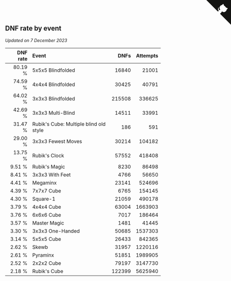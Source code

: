 ## DNF rate by event

*Updated on  7 December 2023*

| DNF rate | Event | DNFs | Attempts |
| ---: | :--- | ---: | ---: |
| 80.19 % | 5x5x5 Blindfolded | 16840 | 21001 |
| 74.59 % | 4x4x4 Blindfolded | 30425 | 40791 |
| 64.02 % | 3x3x3 Blindfolded | 215508 | 336625 |
| 42.69 % | 3x3x3 Multi-Blind | 14511 | 33991 |
| 31.47 % | Rubik's Cube: Multiple blind old style | 186 | 591 |
| 29.00 % | 3x3x3 Fewest Moves | 30214 | 104182 |
| 13.75 % | Rubik's Clock | 57552 | 418408 |
| 9.51 % | Rubik's Magic | 8230 | 86498 |
| 8.41 % | 3x3x3 With Feet | 4766 | 56650 |
| 4.41 % | Megaminx | 23141 | 524696 |
| 4.39 % | 7x7x7 Cube | 6765 | 154145 |
| 4.30 % | Square-1 | 21059 | 490178 |
| 3.79 % | 4x4x4 Cube | 63004 | 1663903 |
| 3.76 % | 6x6x6 Cube | 7017 | 186464 |
| 3.57 % | Master Magic | 1481 | 41445 |
| 3.30 % | 3x3x3 One-Handed | 50685 | 1537303 |
| 3.14 % | 5x5x5 Cube | 26433 | 842365 |
| 2.62 % | Skewb | 31957 | 1220116 |
| 2.61 % | Pyraminx | 51851 | 1989905 |
| 2.52 % | 2x2x2 Cube | 79197 | 3147730 |
| 2.18 % | Rubik's Cube | 122399 | 5625940 |


<a href="https://github.com/jonatanklosko/wca_statistics" class="github-corner" aria-label="View source on Github"><svg width="80" height="80" viewBox="0 0 250 250" style="fill:#151513; color:#fff; position: absolute; top: 0; border: 0; right: 0;" aria-hidden="true"><path d="M0,0 L115,115 L130,115 L142,142 L250,250 L250,0 Z"></path><path d="M128.3,109.0 C113.8,99.7 119.0,89.6 119.0,89.6 C122.0,82.7 120.5,78.6 120.5,78.6 C119.2,72.0 123.4,76.3 123.4,76.3 C127.3,80.9 125.5,87.3 125.5,87.3 C122.9,97.6 130.6,101.9 134.4,103.2" fill="currentColor" style="transform-origin: 130px 106px;" class="octo-arm"></path><path d="M115.0,115.0 C114.9,115.1 118.7,116.5 119.8,115.4 L133.7,101.6 C136.9,99.2 139.9,98.4 142.2,98.6 C133.8,88.0 127.5,74.4 143.8,58.0 C148.5,53.4 154.0,51.2 159.7,51.0 C160.3,49.4 163.2,43.6 171.4,40.1 C171.4,40.1 176.1,42.5 178.8,56.2 C183.1,58.6 187.2,61.8 190.9,65.4 C194.5,69.0 197.7,73.2 200.1,77.6 C213.8,80.2 216.3,84.9 216.3,84.9 C212.7,93.1 206.9,96.0 205.4,96.6 C205.1,102.4 203.0,107.8 198.3,112.5 C181.9,128.9 168.3,122.5 157.7,114.1 C157.9,116.9 156.7,120.9 152.7,124.9 L141.0,136.5 C139.8,137.7 141.6,141.9 141.8,141.8 Z" fill="currentColor" class="octo-body"></path></svg></a><style>.github-corner:hover .octo-arm{animation:octocat-wave 560ms ease-in-out}@keyframes octocat-wave{0%,100%{transform:rotate(0)}20%,60%{transform:rotate(-25deg)}40%,80%{transform:rotate(10deg)}}@media (max-width:500px){.github-corner:hover .octo-arm{animation:none}.github-corner .octo-arm{animation:octocat-wave 560ms ease-in-out}}</style>
